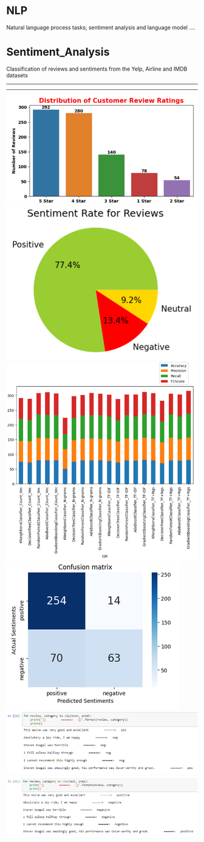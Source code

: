 # NLP
Natural language process tasks; sentiment analysis and language model ....

# Sentiment_Analysis
Classification of reviews and sentiments from the Yelp, Airline and IMDB datasets

***
***

![images1](Images/1.png)
![images1](Images/2.PNG)
![images1](Images/3.PNG)
![images1](Images/4.PNG)
![images1](Images/5.PNG)
![images1](Images/6.PNG)


